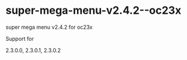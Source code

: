 # super-mega-menu-v2.4.2--oc23x
super mega menu v2.4.2 for oc23x

Support for

2.3.0.0, 2.3.0.1, 2.3.0.2
